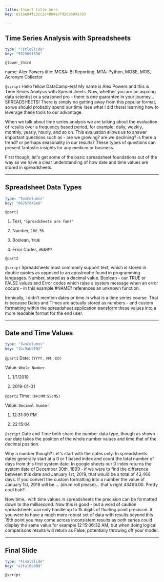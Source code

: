 ```yaml
---
title: Insert title here
key: e51ae04f13cc2c4004e7fd2c960417b3

---
```

## Time Series Analysis with Spreadsheets

```yaml
type: "TitleSlide"
key: "502009f530"
```

`@lower_third`

name: Alex Powers
title: MCSA: BI Reporting, MTA: Python, MOSE, MOS, Acronym Collector


`@script`
Hello fellow DataCamp-ers! My name is Alex Powers and this is Time Series Analysis with Spreadsheets. Now, whether you are an aspiring data scientist or a seasoned pro - there is one guarantee in your journey... SPREADSHEETS! There is simply no getting away from this popular format, so we should probably spend our time (see what I did there) learning how to leverage these tools to our advantage.

When we talk about time series analysis we are talking about the evaluation of results over a frequency based period, for example: daily, weekly, monthly, yearly, hourly, and so on. This evaluation allows us to answer important questions such as - are we growing? are we declining? is there a trend? or perhaps seasonality in our results? These types of questions can present fantastic insights for any medium or business.

First though, let's get some of the basic spreadsheet foundations out of the way so we have a clear understanding of how date and time values are stored in spreadsheets.


---
## Spreadsheet Data Types

```yaml
type: "TwoColumns"
key: "0626fd42e8"
```

`@part1`
1. Text, `"Spreadsheets are fun!"`

1. Number, `100.56`

1. Boolean, `TRUE`

1. Error Codes, `#NAME?`


`@part2`



`@script`
Spreadsheets most commonly support text, which is stored in double quotes as opposed to an apostrophe found in programming languages. Number, stored as a decimal value. Boolean - our TRUE or FALSE values and Error codes which raise a system message when an error occurs - in this example #NAME? references an unknown function.

Ironically, I didn't mention dates or time in what is a time series course. That is because Dates and Times are actually stored as numbers - and custom formatting within the spreadsheet application transform these values into a more readable format for the end user.


---
## Date and Time Values

```yaml
type: "TwoColumns"
key: "3bc9ab9f92"
```

`@part1`
Date: `(YYYY, MM, DD)`

Value: `Whole Number`

1. 1/1/2019

1. 2019-01-01


`@part2`
Time: `(HH:MM:SS:MS)`

Value: `Decimal Number`

1. 12:31:09 PM

1. 22:15:04


`@script`
Date and Time both share the number data type, though as shown - our date takes the position of the whole number values and time that of the decimal position.

Why a number though? Let's start with the dates only. In spreadsheets dates generally start at a 0 or 1 based index and count the total number of days from this first system date. In google sheets our 0 index returns the system date of December 30th, 1899 - if we were to find the difference between this date and January 1st, 2019, that would be a total of 43,466 days. If you convert the custom formatting into a number the value of January 1st, 2019 will be.... (drum roll please)... that's right 43466.00. Pretty cool huh?

Now time.. with time values in spreadsheets the precision can be formatted down to the millisecond. Now this is good - but a word of caution spreadsheets can only handle up to 15 digits of floating point precision. If you were to have a much more robust set of data with results beyond this 15th point you may come across inconsistent results as both series could display the same value for example 12:15:06:32 AM, but when doing logical comparisons results will return as False, potentially throwing off your model.


---
## Final Slide

```yaml
type: "FinalSlide"
key: "a2fa16a88d"
```

`@script`


